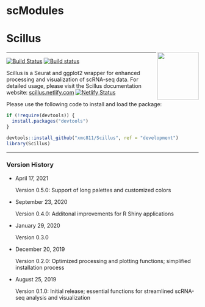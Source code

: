 # scModules
# Scillus

<img align="right" width="108" height="125" src="Scillus.png">

---

[![Build Status](https://travis-ci.com/xmc811/Scillus.svg?branch=master)](https://travis-ci.com/xmc811/Scillus)
[![Build status](https://ci.appveyor.com/api/projects/status/dkq1xn6574kqgs0s/branch/master?svg=true)](https://ci.appveyor.com/project/xmc811/scillus/branch/master)




Scillus is a Seurat and ggplot2 wrapper for enhanced processing and visualization of scRNA-seq data. For detailed usage, please visit the Scillus documentation website: [scillus.netlify.com](http://scillus.netlify.com) [![Netlify Status](https://api.netlify.com/api/v1/badges/eadbcb9a-16d1-4a9a-9e50-c0e8d4104ddc/deploy-status)](https://app.netlify.com/sites/scillus/deploys)


Please use the following code to install and load the package:

```R
if (!require(devtools)) {
  install.packages("devtools")
}

devtools::install_github("xmc811/Scillus", ref = "development")
library(Scillus)
```

---

### Version History

* April 17, 2021
 
  Version 0.5.0: Support of long palettes and customized colors

* September 23, 2020

  Version 0.4.0: Additonal improvements for R Shiny applications

* January 29, 2020

  Version 0.3.0

* December 20, 2019

  Version 0.2.0: Optimized processing and plotting functions; simplified installation process

* August 25, 2019

  Version 0.1.0: Initial release; essential functions for streamlined scRNA-seq analysis and visualization
